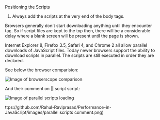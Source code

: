 Positioning the Scripts

1. Always add the scripts at the very end of the body tags.

Browsers generally don't start downloading anything until they encounter <body> tag.
So if script files are kept to the top then, there will be a considerable delay where a blank screen will be present until the page is shown.

Internet Explorer 8, Firefox 3.5, Safari 4, and Chrome 2 all allow parallel downloads of JavaScript files.
Today newer browsers support the ability to download scripts in parallel. The scripts are still executed in order they are declared.

See below the browser comparision:

![Image of browserscope comparison](https://github.com/Rahul-Raviprasad/Performance-in-JavaScript/images/browserscope.org||scripts.png)

And their comment on || script script:

![Image of parallel scripts loading](https://github.com/Rahul-Raviprasad/Performance-in-JavaScript/images/parallelScriptsComment.png)


ttps://github.com/Rahul-Raviprasad/Performance-in-JavaScript/images/parallel scripts comment.png)
